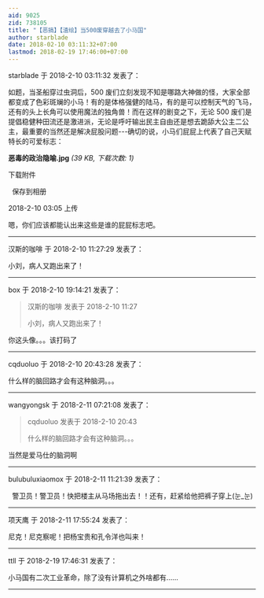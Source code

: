 ```yaml
---
aid: 9025
zid: 738105
title: "【恶搞】【渣绘】当500废穿越去了小马国"
author: starblade
date: 2018-02-10 03:11:32+07:00
lastmod: 2018-02-19 17:46:00+07:00
---
```


starblade 于 2018-2-10 03:11:32 发表了：

如题，当圣船穿过虫洞后，500 废们立刻发现不知是哪路大神做的怪，大家全部都变成了色彩斑斓的小马！有的是体格强健的陆马，有的是可以控制天气的飞马，还有的头上长角可以使用魔法的独角兽！而在这样的剧变之下，无论 500 废们是提倡稳健种田流还是激进派，无论是呼吁输出民主自由还是想去跪舔大公主二公主，最重要的当然还是解决屁股问题---确切的说，小马们屁屁上代表了自己天赋特长的可爱标志：

**恶毒的政治隐喻.jpg** _(39 KB, 下载次数: 1)_

下载附件

&nbsp;
保存到相册

2018-2-10 03:05 上传

嗯，你们应该都能认出来这些是谁的屁屁标志吧。

---

汉斯的咖啡 于 2018-2-10 11:27:29 发表了：

小刘，病人又跑出来了！

---

box 于 2018-2-10 19:14:21 发表了：

> 汉斯的咖啡 发表于 2018-2-10 11:27
>
> 小刘，病人又跑出来了！

你这头像。。。该打码了

---

cqduoluo 于 2018-2-10 20:43:28 发表了：

什么样的脑回路才会有这种脑洞。。。

---

wangyongsk 于 2018-2-11 07:21:08 发表了：

> cqduoluo 发表于 2018-2-10 20:43
>
> 什么样的脑回路才会有这种脑洞。。。

当然是爱马仕的脑洞啊

---

bulubuluxiaomox 于 2018-2-11 11:21:39 发表了：

&nbsp;&nbsp;警卫员！警卫员！快把楼主从马场拖出去！！还有，赶紧给他把裤子穿上(눈\_눈)

---

项天鹰 于 2018-2-11 17:55:24 发表了：

尼克！尼克察呢！把杨宝贵和孔令洋也叫来！

---

ttll 于 2018-2-19 17:46:31 发表了：

小马国有二次工业革命，除了没有计算机之外啥都有……

---
